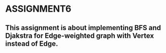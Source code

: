 # **ASSIGNMENT6**
## This assignment is about implementing BFS and Djakstra for Edge-weighted graph with Vertex instead of Edge.
